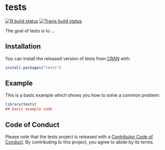
# tests

<!-- badges: start -->
[![R build status](https://github.com/benmarwick/tests/workflows/R-CMD-check/badge.svg)](https://github.com/benmarwick/tests/actions)
[![Travis build status](https://travis-ci.org/benmarwick/tests.svg?branch=master)](https://travis-ci.org/benmarwick/tests)
<!-- badges: end -->

The goal of tests is to ...

## Installation

You can install the released version of tests from [CRAN](https://CRAN.R-project.org) with:

``` r
install.packages("tests")
```

## Example

This is a basic example which shows you how to solve a common problem:

``` r
library(tests)
## basic example code
```

## Code of Conduct

Please note that the tests project is released with a [Contributor Code of Conduct](https://contributor-covenant.org/version/2/0/CODE_OF_CONDUCT.html). By contributing to this project, you agree to abide by its terms.


